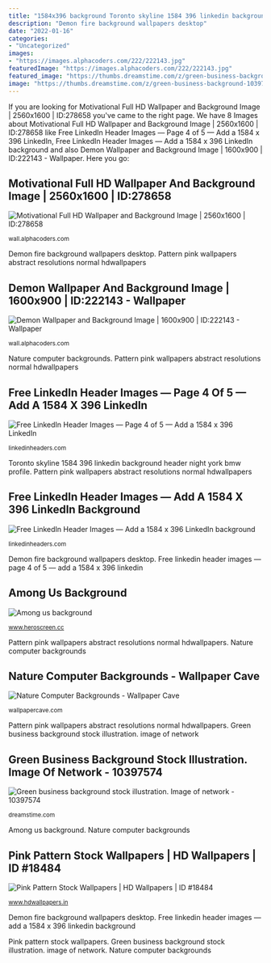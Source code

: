 ```yaml
---
title: "1584x396 background Toronto skyline 1584 396 linkedin background header night york bmw profile"
description: "Demon fire background wallpapers desktop"
date: "2022-01-16"
categories:
- "Uncategorized"
images:
- "https://images.alphacoders.com/222/222143.jpg"
featuredImage: "https://images.alphacoders.com/222/222143.jpg"
featured_image: "https://thumbs.dreamstime.com/z/green-business-background-10397574.jpg"
image: "https://thumbs.dreamstime.com/z/green-business-background-10397574.jpg"
---
```


If you are looking for Motivational Full HD Wallpaper and Background Image | 2560x1600 | ID:278658 you've came to the right page. We have 8 Images about Motivational Full HD Wallpaper and Background Image | 2560x1600 | ID:278658 like Free LinkedIn Header Images — Page 4 of 5 — Add a 1584 x 396 LinkedIn, Free LinkedIn Header Images — Add a 1584 x 396 LinkedIn background and also Demon Wallpaper and Background Image | 1600x900 | ID:222143 - Wallpaper. Here you go:

## Motivational Full HD Wallpaper And Background Image | 2560x1600 | ID:278658

![Motivational Full HD Wallpaper and Background Image | 2560x1600 | ID:278658](https://images4.alphacoders.com/278/278658.png "Toronto skyline 1584 396 linkedin background header night york bmw profile")

<small>wall.alphacoders.com</small>

Demon fire background wallpapers desktop. Pattern pink wallpapers abstract resolutions normal hdwallpapers

## Demon Wallpaper And Background Image | 1600x900 | ID:222143 - Wallpaper

![Demon Wallpaper and Background Image | 1600x900 | ID:222143 - Wallpaper](https://images.alphacoders.com/222/222143.jpg "Pink pattern stock wallpapers")

<small>wall.alphacoders.com</small>

Nature computer backgrounds. Pattern pink wallpapers abstract resolutions normal hdwallpapers

## Free LinkedIn Header Images — Page 4 Of 5 — Add A 1584 X 396 LinkedIn

![Free LinkedIn Header Images — Page 4 of 5 — Add a 1584 x 396 LinkedIn](https://i1.wp.com/linkedinheaders.com/wp-content/uploads/2018/02/toronto-header.jpg?fit=1584%2C396&amp;ssl=1 "Pattern pink wallpapers abstract resolutions normal hdwallpapers")

<small>linkedinheaders.com</small>

Toronto skyline 1584 396 linkedin background header night york bmw profile. Pattern pink wallpapers abstract resolutions normal hdwallpapers

## Free LinkedIn Header Images — Add A 1584 X 396 LinkedIn Background

![Free LinkedIn Header Images — Add a 1584 x 396 LinkedIn background](https://i1.wp.com/linkedinheaders.com/wp-content/uploads/2018/02/skyscrapers-header.jpg?fit=1584%2C396&amp;ssl=1 "Toronto skyline 1584 396 linkedin background header night york bmw profile")

<small>linkedinheaders.com</small>

Demon fire background wallpapers desktop. Free linkedin header images — page 4 of 5 — add a 1584 x 396 linkedin

## Among Us Background

![Among us background](https://1.bp.blogspot.com/-8PwKU8F7zek/X3NSsSWCy1I/AAAAAAAAbds/9P-jU4PtHckPOUcOYW2q-2kVTZXOGDG6QCLcBGAsYHQ/w1200-h630-p-k-no-nu/among-us-wallpaper-hd.png "Among us background")

<small>www.heroscreen.cc</small>

Pattern pink wallpapers abstract resolutions normal hdwallpapers. Nature computer backgrounds

## Nature Computer Backgrounds - Wallpaper Cave

![Nature Computer Backgrounds - Wallpaper Cave](https://wallpapercave.com/wp/0ibBdia.jpg "Toronto skyline 1584 396 linkedin background header night york bmw profile")

<small>wallpapercave.com</small>

Pattern pink wallpapers abstract resolutions normal hdwallpapers. Green business background stock illustration. image of network

## Green Business Background Stock Illustration. Image Of Network - 10397574

![Green business background stock illustration. Image of network - 10397574](https://thumbs.dreamstime.com/z/green-business-background-10397574.jpg "Nature computer backgrounds wallpapers")

<small>dreamstime.com</small>

Among us background. Nature computer backgrounds

## Pink Pattern Stock Wallpapers | HD Wallpapers | ID #18484

![Pink Pattern Stock Wallpapers | HD Wallpapers | ID #18484](http://www.hdwallpapers.in/download/pink_pattern_stock-2880x1800.jpg "Among us background")

<small>www.hdwallpapers.in</small>

Demon fire background wallpapers desktop. Free linkedin header images — add a 1584 x 396 linkedin background

Pink pattern stock wallpapers. Green business background stock illustration. image of network. Nature computer backgrounds
